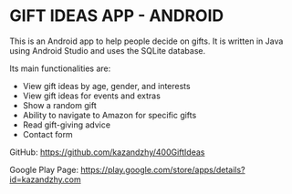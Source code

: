 # GIFT IDEAS APP - ANDROID

This is an Android app to help people decide on gifts. It is written in Java using Android Studio and uses the SQLite database.

Its main functionalities are:
- View gift ideas by age, gender, and interests
- View gift ideas for events and extras
- Show a random gift
- Ability to navigate to Amazon for specific gifts
- Read gift-giving advice
- Contact form

GitHub: https://github.com/kazandzhy/400GiftIdeas

Google Play Page: https://play.google.com/store/apps/details?id=kazandzhy.com
